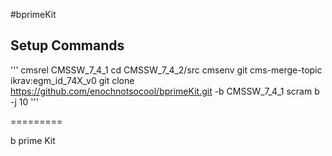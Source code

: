 #bprimeKit

## Setup Commands 
'''
cmsrel CMSSW_7_4_1
cd CMSSW_7_4_2/src
cmsenv 
git cms-merge-topic ikrav:egm_id_74X_v0 
git clone https://github.com/enochnotsocool/bprimeKit.git -b CMSSW_7_4_1
scram b -j 10
'''

=========

b prime Kit 
